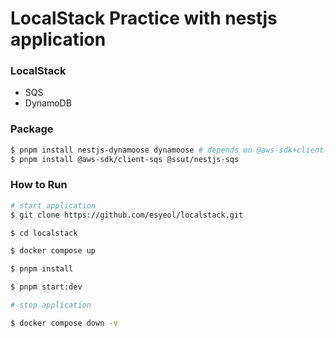# LocalStack Practice with nestjs application

### LocalStack 

- SQS 
- DynamoDB

### Package

``` bash 
$ pnpm install nestjs-dynamoose dynamoose # depends on @aws-sdk+client-dynamodb  
$ pnpm install @aws-sdk/client-sqs @ssut/nestjs-sqs
```


### How to Run 

```bash
# start application
$ git clone https://github.com/esyeol/localstack.git

$ cd localstack

$ docker compose up 

$ pnpm install 

$ pnpm start:dev 

# stop application 

$ docker compose down -v 
```